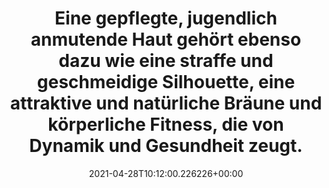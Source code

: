 ---
date: '2021-04-28T10:12:00.226226+00:00'
found_at: '2014-12-17'
found_url: http://www.sunpoint.de/
title: 'Eine gepflegte, jugendlich anmutende Haut gehört ebenso dazu wie eine straffe
  und geschmeidige Silhouette, eine attraktive und natürliche Bräune und körperliche
  Fitness, die von Dynamik und Gesundheit zeugt. '
---